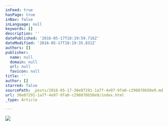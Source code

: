 ```yaml
---
inFeed: true
hasPage: true
inNav: false
inLanguage: null
keywords: []
description: ''
datePublished: '2016-05-17T18:19:59.716Z'
dateModified: '2016-05-17T18:19:35.831Z'
authors: []
publisher:
  name: null
  domain: null
  url: null
  favicon: null
title: ''
author: []
starred: false
sourcePath: _posts/2016-05-17-30e07291-1a7f-4e97-9fa0-c298870b50e9.md
url: 30e07291-1a7f-4e97-9fa0-c298870b50e9/index.html
_type: Article

---
```

![](https://the-grid-user-content.s3-us-west-2.amazonaws.com/823c78c0-49cb-4a76-ba86-9052ed2c7937.jpg)